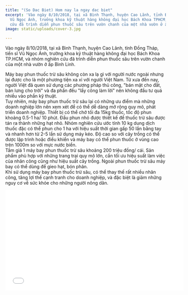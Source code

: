 ```yaml
---
title: "(So Dac Biet) Hom nay la ngay dac biet"
excerpt: 'Vào ngày 8/10/2018, tại xã Bình Thạnh, huyện Cao Lãnh, tỉnh Đồng Tháp, tiến   sĩ
  Vũ Ngọc Ánh, trưởng khoa kỹ thuật hàng không đại học Bách Khoa TPHCM, và nhóm   nghiên
  cứu đã trình diễn phun thuốc sâu trên vườn chanh của một nhà vườn ở ấp Bình   Linh. '
image: static/uploads/cover-3.jpg

---
```

Vào ngày 8/10/2018, tại xã Bình Thạnh, huyện Cao Lãnh, tỉnh Đồng Tháp, tiến sĩ Vũ Ngọc Ánh, trưởng khoa kỹ thuật hàng không đại học Bách Khoa TP.HCM, và nhóm nghiên cứu đã trình diễn phun thuốc sâu trên vườn chanh của một nhà vườn ở ấp Bình Linh.

  
Máy bay phun thuốc trừ sâu không còn xa lạ gì với người nước ngoài nhưng lại được cho là một phương tiện xa xỉ với người Việt Nam. Từ xưa đến nay, người Việt đã quen sử dụng các phương pháp thủ công, "bán mặt cho đất, bán lưng cho trời" và đa phần đều "lấy công làm lời" nên không đầu tư quá nhiều vào phần kỹ thuật.  
Tuy nhiên, máy bay phun thuốc trừ sâu lại có những ưu điểm mà những doanh nghiệp lớn nên xem xét để có thể dễ dàng mở rộng quy mô, phát triển doanh nghiệp. Thiết bị có thể chở tối đa 15kg thuốc, tốc độ phun khoảng 0.5-1 ha/ 10 phút. Đầu phun nhỏ được thiết kế để thuốc trừ sâu được tán ra thành những hạt nhỏ. Nhóm nghiên cứu ước tính 10 kg dung dịch thuốc đặc có thể phun cho 1 ha với hiệu suất thời gian gấp 50 lần bằng tay và nhanh hơn từ 2-5 lần sử dụng máy kéo. Độ cao so với cây trồng có thể được lập trình hoặc điều khiển và máy bay có thể phun thuốc ở vùng cao trên 1000m so với mực nước biển.  
Tầm giá 1 máy bay phun thuốc trừ sâu khoảng 200 triệu đồng/ cái. Sản phẩm phù hợp với những trang trại quy mô lớn, cần tối ưu hiệu suất làm việc của nhân công cũng như hiệu suất cây trồng. Ngoài phun thuốc trừ sâu máy bay có thể dùng để gieo hạt, bón phân.  
Khi sử dụng máy bay phun thuốc trừ sâu, có thể thay thế rất nhiều nhân công, tăng lợi thế cạnh tranh cho doanh nghiệp, và đặc biệt là giảm những nguy cơ về sức khỏe cho những người nông dân.

<iframe width="560" height="315" src="[https://www.youtube.com/embed/L8_kAXZ-xR0](https://www.youtube.com/embed/L8_kAXZ-xR0 "https://www.youtube.com/embed/L8_kAXZ-xR0")" frameborder="0" allow="accelerometer; autoplay; encrypted-media; gyroscope; picture-in-picture" allowfullscreen></iframe>